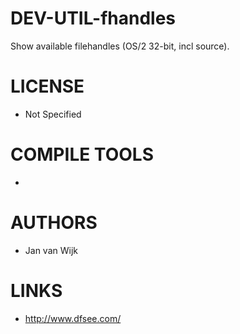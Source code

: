 # DEV-UTIL-fhandles
Show available filehandles (OS/2 32-bit, incl source).

LICENSE
===============
* Not Specified

COMPILE TOOLS
===============
* 
 
AUTHORS
===============
* Jan van Wijk

LINKS
===============
* http://www.dfsee.com/
